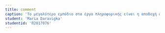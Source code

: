 ```yaml
---
title: comment
caption: 'Το μεγαλύτερο εμπόδιο στα έργα πληροφορικής είναι η αποδοχή από τους χρηστες. Αν ένα σύστημα είναι δύσκολο στην κατανόηση του τρόπου λειτουργίας τότε πολύ συχνά αποτυγχάνει. Μια λύση σε αυτό το πρόβλημα είναι η ενεργή συμμετοχη των χρηστών στην δημιουργία του συστήματος.' 
student: 'Maria Daravigka'
studentid: 'Π2017076'
---
```

